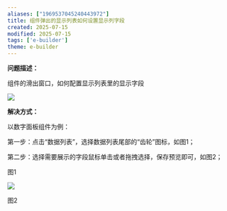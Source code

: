```yaml
---
aliases: ["1969537045240443972"]
title: 组件弹出的显示列表如何设置显示列字段
created: 2025-07-15
modified: 2025-07-15
tags: ['e-builder']
theme: e-builder
---
```


**问题描述：**

组件的滑出窗口，如何配置显示列表里的显示字段

![](https://myhelpdoc.oss-cn-heyuan.aliyuncs.com/mdimages/65e6780a40b48b88f42767b64d235b81.jpg)

**解决方式：**

以数字面板组件为例：

第一步：点击“数据列表”，选择数据列表尾部的“齿轮”图标，如图1；

第二步：选择需要展示的字段鼠标单击或者拖拽选择，保存预览即可，如图2；

图1

![](https://myhelpdoc.oss-cn-heyuan.aliyuncs.com/mdimages/55f1325f72beca1272bfdb1212ab7d54.jpg)

图2

